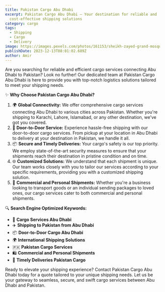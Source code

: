 ```yaml
---
title: Pakistan Cargo Abu Dhabi
excerpt: Pakistan Cargo Abu Dhabi – Your destination for reliable and
  cost-effective shipping solutions
category: cargo
tags:
  - Shipping
  - Cargo
  - Delivery
image: https://images.pexels.com/photos/161153/sheikh-zayed-grand-mosque-white-mosque-abu-dhabi-161153.jpeg?auto=compress&cs=tinysrgb&w=1260&h=750&dpr=1
publishDate: 2023-12-13T08:01:02.689Z
author: Amir
---
```


Are you searching for reliable and efficient cargo services connecting Abu Dhabi to Pakistan? Look no further! Our dedicated team at Pakistan Cargo Abu Dhabi is here to provide you with top-notch logistics solutions tailored to meet your shipping needs.

✨ **Why Choose Pakistan Cargo Abu Dhabi?**

1. 🌍 **Global Connectivity:** We offer comprehensive cargo services connecting Abu Dhabi to various cities across Pakistan. Whether you're shipping to Karachi, Lahore, Islamabad, or any other destination, we've got you covered.
2. 🚚 **Door-to-Door Service:** Experience hassle-free shipping with our door-to-door cargo services. From pickup at your location in Abu Dhabi to delivery at your destination in Pakistan, we handle it all.
3. 📦 **Secure and Timely Deliveries:** Your cargo's safety is our top priority. We employ state-of-the-art security measures to ensure that your shipments reach their destination in pristine condition and on time.
4. 🌐 **Customized Solutions:** We understand that each shipment is unique. Our team works closely with you to tailor our services according to your specific requirements, providing you with a customized shipping solution.
5. 💼 **Commercial and Personal Shipments:** Whether you're a business looking to transport goods or an individual sending packages to loved ones, our cargo services cater to both commercial and personal shipments.

🔍 **Search Engine Optimized Keywords:**

- 🚛 **Cargo Services Abu Dhabi**
- ✈️ **Shipping to Pakistan from Abu Dhabi**
- 📦 **Door-to-Door Cargo Abu Dhabi**
- 🌍 **International Shipping Solutions**
- 🇵🇰 **Pakistan Cargo Services**
- 🛍️ **Commercial and Personal Shipments**
- 📅 **Timely Deliveries Pakistan Cargo**

Ready to elevate your shipping experience? Contact Pakistan Cargo Abu Dhabi today for a quote tailored to your unique shipping needs. Let us be your gateway to seamless, secure, and swift cargo services between Abu Dhabi and Pakistan.

